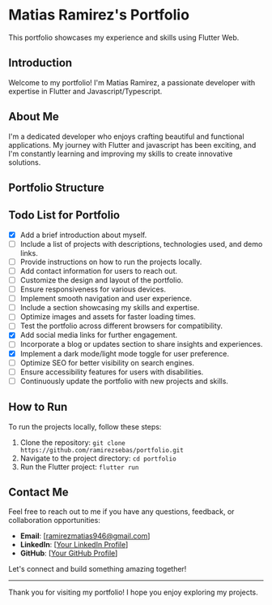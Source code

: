 
# Matias Ramirez's Portfolio

This portfolio showcases my experience and skills using Flutter Web.

## Introduction

Welcome to my portfolio! I'm Matias Ramirez, a passionate developer with expertise in Flutter and Javascript/Typescript.

## About Me

I'm a dedicated developer who enjoys crafting beautiful and functional applications. My journey with Flutter and javascript has been exciting, and I'm constantly learning and improving my skills to create innovative solutions.

## Portfolio Structure

## Todo List for Portfolio

- [X] Add a brief introduction about myself.
- [ ] Include a list of projects with descriptions, technologies used, and demo links.
- [ ] Provide instructions on how to run the projects locally.
- [ ] Add contact information for users to reach out.
- [ ] Customize the design and layout of the portfolio.
- [ ] Ensure responsiveness for various devices.
- [ ] Implement smooth navigation and user experience.
- [ ] Include a section showcasing my skills and expertise.
- [ ] Optimize images and assets for faster loading times.
- [ ] Test the portfolio across different browsers for compatibility.
- [X] Add social media links for further engagement.
- [ ] Incorporate a blog or updates section to share insights and experiences.
- [X] Implement a dark mode/light mode toggle for user preference.
- [ ] Optimize SEO for better visibility on search engines.
- [ ] Ensure accessibility features for users with disabilities.
- [ ] Continuously update the portfolio with new projects and skills.

## How to Run

To run the projects locally, follow these steps:

1. Clone the repository: `git clone https://github.com/ramirezsebas/portfolio.git`
2. Navigate to the project directory: `cd portfolio`
3. Run the Flutter project: `flutter run`

## Contact Me

Feel free to reach out to me if you have any questions, feedback, or collaboration opportunities:

- **Email**: [ramirezmatias946@gmail.com]
- **LinkedIn**: [[Your LinkedIn Profile](https://www.linkedin.com/in/matias-sebastian-ramirez-brizuela-75b62a199/)]
- **GitHub**: [[Your GitHub Profile](https://github.com/ramirezsebas)]

Let's connect and build something amazing together!

---

Thank you for visiting my portfolio! I hope you enjoy exploring my projects.
